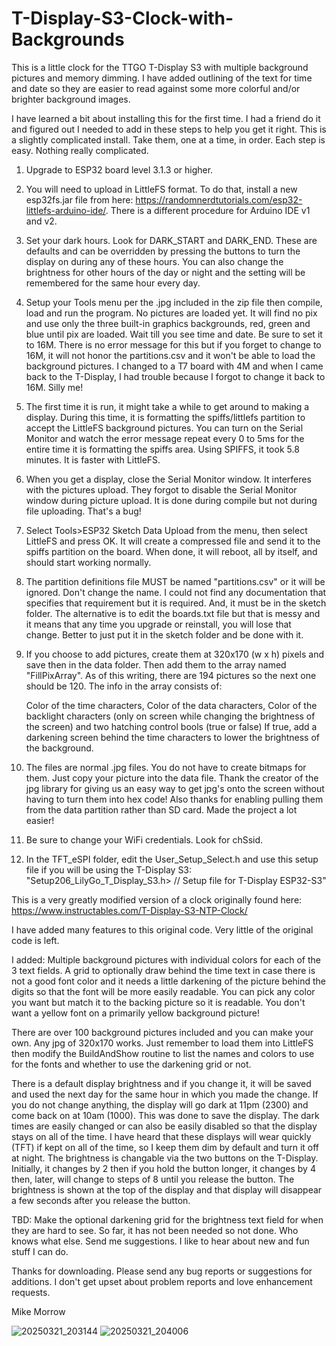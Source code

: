 # T-Display-S3-Clock-with-Backgrounds
This is a little clock for the TTGO T-Display S3 with multiple background pictures and memory dimming.  I have added outlining of the text for time and date so they are easier to read against some more colorful and/or brighter background images.

I have learned a bit about installing this for the first time.  I had a friend do it and figured out I needed to add in these steps to help you get it right.  This is a slightly complicated install.  Take them, one at a time, in order.  Each step is easy.  Nothing really complicated.

1. Upgrade to ESP32 board level 3.1.3 or higher.

2. You will need to upload in LittleFS format.  To do that, install a new esp32fs.jar file from here:
   https://randomnerdtutorials.com/esp32-littlefs-arduino-ide/.  There is a different procedure for Arduino IDE v1 and v2.

3. Set your dark hours.  Look for DARK_START and DARK_END.  These are defaults and can be overridden by
   pressing the buttons to turn the display on during any of these hours.  You can also change the brightness for other hours of
   the day or night and the setting will be remembered for the same hour every day.

4. Setup your Tools menu per the .jpg included in the zip file then compile, load and run the program.  No pictures are loaded yet.  It will find no pix and use only the three built-in 
   graphics backgrounds, red, green and blue until pix are loaded.  Wait till you see time and date.  Be sure to set it to 16M.  There is no error message for this but if you forget to change to 16M, it will not honor the partitions.csv and it won't be able to load the background pictures.  I changed to a T7 board with 4M and when I came back to the T-Display, I had trouble because I forgot to change it back to 16M.  Silly me!

5. The first time it is run, it might take a while to get around to making a display.
   During this time, it is formatting the spiffs/littlefs partition to accept the LittleFS background pictures.
   You can turn on the Serial Monitor and watch the error message repeat every 0 to 5ms for 
   the entire time it is formatting the spiffs area.  Using SPIFFS, it took 5.8 minutes.  It is faster with LittleFS.

6. When you get a display, close the Serial Monitor window.  It interferes with the pictures upload.  They forgot to disable
   the Serial Monitor window during picture upload.  It is done during compile but not during file uploading.  That's a bug!

7. Select Tools>ESP32 Sketch Data Upload from the menu, then select LittleFS and press OK.  It will create a compressed file and
   send it to the spiffs partition on the board.  When done, it will reboot, all by itself, and should start working normally.

8. The partition definitions file MUST be named "partitions.csv" or it will be ignored.  Don't change the name.  I could not find any
   documentation that specifies that requirement but it is required.  And, it must be in the sketch folder.  The alternative is to edit
   the boards.txt file but that is messy and it means that any time you upgrade or reinstall, you will lose that change.  Better to just
   put it in the sketch folder and be done with it.

9. If you choose to add pictures, create them at 320x170 (w x h) pixels and save then in the data folder.  Then add them to the
   array named "FillPixArray".  As of this writing, there are 194 pictures so the next one should be 120.  The info in the array consists of:
   
      Color of the time characters, Color of the data characters, Color of the backlight characters (only on screen while changing the brightness of the screen)
      and two hatching control bools (true or false)  If true, add a darkening screen behind the time characters to lower the brightness of the
      background.

10. The files are normal .jpg files.  You do not have to create bitmaps for them.  Just copy your picture into the data file.  Thank
    the creator of the jpg library for giving us an easy way to get jpg's onto the screen without having to turn them into hex code!
    Also thanks for enabling pulling them from the data partition rather than SD card.  Made the project a lot easier!

11. Be sure to change your WiFi credentials.  Look for chSsid.

12. In the TFT_eSPI folder, edit the User_Setup_Select.h and use this setup file if you will be using the T-Display S3:
    "Setup206_LilyGo_T_Display_S3.h>  // Setup file for T-Display ESP32-S3"
    
This is a very greatly modified version of a clock originally found here: https://www.instructables.com/T-Display-S3-NTP-Clock/

I have added many features to this original code.  Very little of the original code is left.

I added:
Multiple background pictures with individual colors for each of the 3 text fields.
A grid to optionally draw behind the time text in case there is not a good font color and it needs a little darkening of the picture behind the digits so that the font will be more easily readable.  You can pick any color you want but match it to the backing picture so it is readable.  You don't want a yellow font on a primarily yellow background picture!

There are over 100 background pictures included and you can make your own.  Any jpg of 320x170 works.  Just remember to load them into LittleFS then modify the BuildAndShow routine to list the names and colors to use for the fonts and whether to use the darkening grid or not.

There is a default display brightness and if you change it, it will be saved and used the next day for the same hour in which you made the change.  If you do not change anything, the display will go dark at 11pm (2300) and come back on at 10am (1000).  This was done to save the display.  The dark times are easily changed or can also be easily disabled so that the display stays on all of the time.  I have heard that these displays will wear quickly (TFT) if kept on all of the time, so I keep them dim by default and turn it off at night.  The brightness is changable via the two buttons on the T-Display.  Initially, it changes by 2 then if you hold the button longer, it changes by 4 then, later, will change to steps of 8 until you release the button.  The brightness is shown at the top of the display and that display will disappear a few seconds after you release the button.

TBD:
Make the optional darkening grid for the brightness text field for when they are hard to see.  So far, it has not been needed so not done.
Who knows what else.  Send me suggestions.  I like to hear about new and fun stuff I can do.

Thanks for downloading.  Please send any bug reports or suggestions for additions.  I don't get upset about problem reports and love enhancement requests.

Mike Morrow

![20250321_203144](https://github.com/user-attachments/assets/1b244125-952e-4804-a90f-3337932dc1a8)
![20250321_204006](https://github.com/user-attachments/assets/344ec8c0-d894-47e9-a8b6-2c46fbbdb959)


